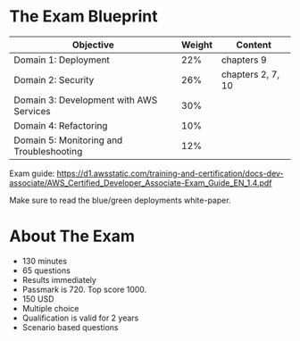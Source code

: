 # The Exam Blueprint

| Objective | Weight | Content
|---|---|---|
| Domain 1: Deployment | 22% | chapters 9
| Domain 2: Security | 26% | chapters 2, 7, 10 |
| Domain 3: Development with AWS Services | 30% |
| Domain 4: Refactoring | 10% |
| Domain 5: Monitoring and Troubleshooting | 12% |

Exam guide: https://d1.awsstatic.com/training-and-certification/docs-dev-associate/AWS_Certified_Developer_Associate-Exam_Guide_EN_1.4.pdf

Make sure to read the blue/green deployments white-paper.

# About The Exam

* 130 minutes
* 65 questions
* Results immediately
* Passmark is 720. Top score 1000.
* 150 USD
* Multiple choice
* Qualification is valid for 2 years
* Scenario based questions